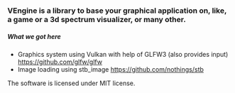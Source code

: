 ### VEngine is a library to base your graphical application on, like, a game or a 3d spectrum visualizer, or many other.

##### What we got here
- Graphics system using Vulkan with help of GLFW3 (also provides input) https://github.com/glfw/glfw
- Image loading using stb_image https://github.com/nothings/stb

The software is licensed under MIT license.
